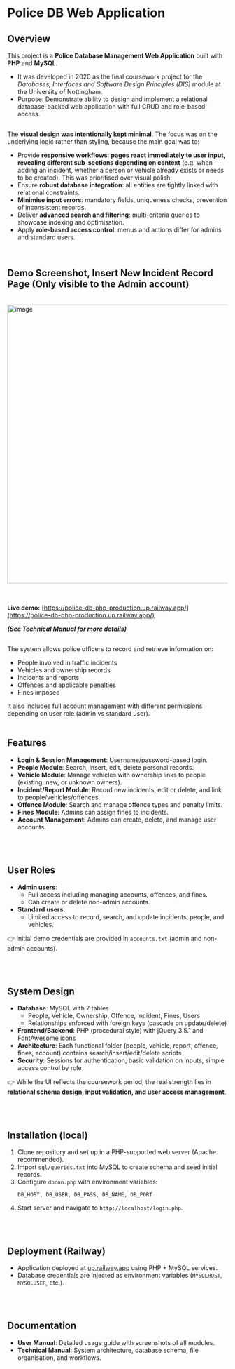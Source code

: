 # Police DB Web Application

## Overview
This project is a **Police Database Management Web Application** built with **PHP** and **MySQL**.  
- It was developed in 2020 as the final coursework project for the *Databases, Interfaces and Software Design Principles (DIS)* module at the University of Nottingham.
- Purpose: Demonstrate ability to design and implement a relational database-backed web application with full CRUD and role-based access.  

##
The **visual design was intentionally kept minimal**. The focus was on the underlying logic rather than styling, because the main goal was to:
- Provide **responsive workflows**: **pages react immediately to user input, revealing different sub-sections depending on context** (e.g. when adding an incident, whether a person or vehicle already exists or needs to be created). This was prioritised over visual polish.
- Ensure **robust database integration**: all entities are tightly linked with relational constraints.  
- **Minimise input errors**: mandatory fields, uniqueness checks, prevention of inconsistent records.  
- Deliver **advanced search and filtering**: multi-criteria queries to showcase indexing and optimisation.  
- Apply **role-based access control**: menus and actions differ for admins and standard users.  

<br>

## Demo Screenshot, Insert New Incident Record Page (Only visible to the Admin account)
<br>
<img width="776" height="636" alt="image" src="https://github.com/user-attachments/assets/c2493ad8-c8b1-4d41-8ee7-865432a24ecb" />
<br>
<br>

##

**Live demo:** [https://police-db-php-production.up.railway.app/](https://police-db-php-production.up.railway.app/)

**_(See Technical Manual for more details)_**

##
The system allows police officers to record and retrieve information on:
- People involved in traffic incidents  
- Vehicles and ownership records  
- Incidents and reports  
- Offences and applicable penalties  
- Fines imposed  

It also includes full account management with different permissions depending on user role (admin vs standard user).
<br>
<br>

## Features
- **Login & Session Management**: Username/password-based login.  
- **People Module**: Search, insert, edit, delete personal records.  
- **Vehicle Module**: Manage vehicles with ownership links to people (existing, new, or unknown owners).  
- **Incident/Report Module**: Record new incidents, edit or delete, and link to people/vehicles/offences.  
- **Offence Module**: Search and manage offence types and penalty limits.  
- **Fines Module**: Admins can assign fines to incidents.  
- **Account Management**: Admins can create, delete, and manage user accounts.  

<br>
<br>

## User Roles
- **Admin users**:  
  - Full access including managing accounts, offences, and fines.  
  - Can create or delete non-admin accounts.  
- **Standard users**:  
  - Limited access to record, search, and update incidents, people, and vehicles.  

👉 Initial demo credentials are provided in `accounts.txt` (admin and non-admin accounts).

<br>
<br>

## System Design
- **Database**: MySQL with 7 tables  
  - People, Vehicle, Ownership, Offence, Incident, Fines, Users  
  - Relationships enforced with foreign keys (cascade on update/delete)  
- **Frontend/Backend**: PHP (procedural style) with jQuery 3.5.1 and FontAwesome icons  
- **Architecture**: Each functional folder (people, vehicle, report, offence, fines, account) contains search/insert/edit/delete scripts  
- **Security**: Sessions for authentication, basic validation on inputs, simple access control by role  


👉 While the UI reflects the coursework period, the real strength lies in **relational schema design, input validation, and user access management**.

<br>
<br>

## Installation (local)
1. Clone repository and set up in a PHP-supported web server (Apache recommended).  
2. Import `sql/queries.txt` into MySQL to create schema and seed initial records.  
3. Configure `dbcon.php` with environment variables:  
   ```
   DB_HOST, DB_USER, DB_PASS, DB_NAME, DB_PORT
   ```  
4. Start server and navigate to `http://localhost/login.php`.  

<br>
<br>

## Deployment (Railway)
- Application deployed at [up.railway.app](https://police-db-php-production.up.railway.app/) using PHP + MySQL services.  
- Database credentials are injected as environment variables (`MYSQLHOST`, `MYSQLUSER`, etc.).  

<br>
<br>

## Documentation
- **User Manual**: Detailed usage guide with screenshots of all modules.  
- **Technical Manual**: System architecture, database schema, file organisation, and workflows.  



